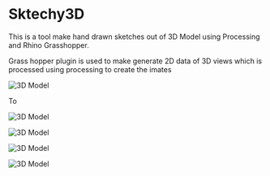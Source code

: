 # Sktechy3D
This is a tool make hand drawn  sketches out of 3D Model using Processing and Rhino Grasshopper.

Grass hopper plugin is used to make generate 2D data of 3D views which is processed using processing to create the imates

![3D Model](https://github.com/binoyp/Sktechy3D/raw/master/samples/inp.png)

To 

![3D Model](https://github.com/binoyp/Sktechy3D/raw/master/samples/out4.png)

![3D Model](https://github.com/binoyp/Sktechy3D/raw/master/samples/out1.png)

![3D Model](https://github.com/binoyp/Sktechy3D/raw/master/samples/out2.png)

![3D Model](https://github.com/binoyp/Sktechy3D/raw/master/samples/out3.png)

